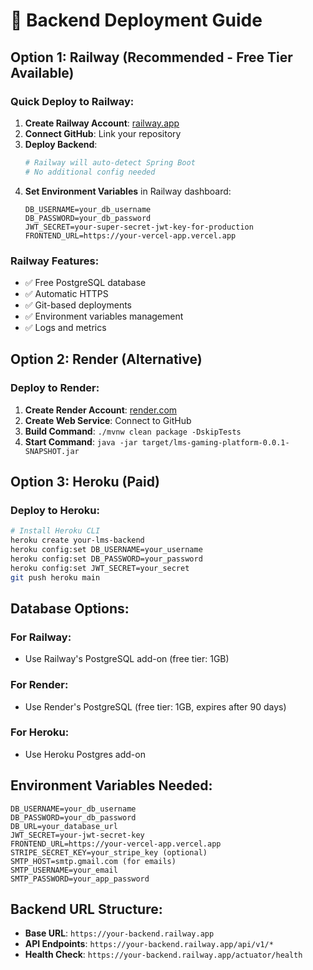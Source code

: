 # 🚀 Backend Deployment Guide

## Option 1: Railway (Recommended - Free Tier Available)

### Quick Deploy to Railway:
1. **Create Railway Account**: [railway.app](https://railway.app)
2. **Connect GitHub**: Link your repository
3. **Deploy Backend**:
   ```bash
   # Railway will auto-detect Spring Boot
   # No additional config needed
   ```
4. **Set Environment Variables** in Railway dashboard:
   ```
   DB_USERNAME=your_db_username
   DB_PASSWORD=your_db_password
   JWT_SECRET=your-super-secret-jwt-key-for-production
   FRONTEND_URL=https://your-vercel-app.vercel.app
   ```

### Railway Features:
- ✅ Free PostgreSQL database
- ✅ Automatic HTTPS
- ✅ Git-based deployments
- ✅ Environment variables management
- ✅ Logs and metrics

## Option 2: Render (Alternative)

### Deploy to Render:
1. **Create Render Account**: [render.com](https://render.com)
2. **Create Web Service**: Connect to GitHub
3. **Build Command**: `./mvnw clean package -DskipTests`
4. **Start Command**: `java -jar target/lms-gaming-platform-0.0.1-SNAPSHOT.jar`

## Option 3: Heroku (Paid)

### Deploy to Heroku:
```bash
# Install Heroku CLI
heroku create your-lms-backend
heroku config:set DB_USERNAME=your_username
heroku config:set DB_PASSWORD=your_password
heroku config:set JWT_SECRET=your_secret
git push heroku main
```

## Database Options:

### For Railway:
- Use Railway's PostgreSQL add-on (free tier: 1GB)

### For Render:
- Use Render's PostgreSQL (free tier: 1GB, expires after 90 days)

### For Heroku:
- Use Heroku Postgres add-on

## Environment Variables Needed:
```
DB_USERNAME=your_db_username
DB_PASSWORD=your_db_password  
DB_URL=your_database_url
JWT_SECRET=your-jwt-secret-key
FRONTEND_URL=https://your-vercel-app.vercel.app
STRIPE_SECRET_KEY=your_stripe_key (optional)
SMTP_HOST=smtp.gmail.com (for emails)
SMTP_USERNAME=your_email
SMTP_PASSWORD=your_app_password
```

## Backend URL Structure:
- **Base URL**: `https://your-backend.railway.app`
- **API Endpoints**: `https://your-backend.railway.app/api/v1/*`
- **Health Check**: `https://your-backend.railway.app/actuator/health`